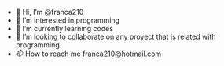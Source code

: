 - 👋 Hi, I’m @franca210
- 👀 I’m interested in programming 
- 🌱 I’m currently learning codes
- 💞️ I’m looking to collaborate on any proyect that is related with programming 
- 📫 How to reach me franca210@hotmail.com


<!---
franca210/franca210 is a ✨ special ✨ repository because its `README.md` (this file) appears on your GitHub profile.
You can click the Preview link to take a look at your changes.
--->
